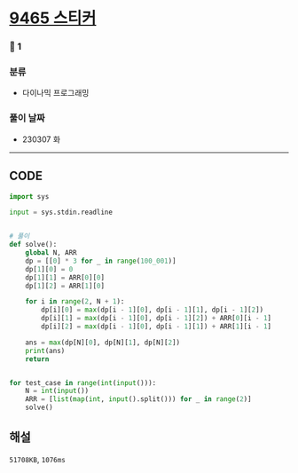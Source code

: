 # [9465 스티커](https://www.acmicpc.net/problem/9465)

### 🥈 1

### 분류

- 다이나믹 프로그래밍

### 풀이 날짜

- 230307 화

---

## CODE

```python
import sys

input = sys.stdin.readline


# 풀이
def solve():
    global N, ARR
    dp = [[0] * 3 for _ in range(100_001)]
    dp[1][0] = 0
    dp[1][1] = ARR[0][0]
    dp[1][2] = ARR[1][0]

    for i in range(2, N + 1):
        dp[i][0] = max(dp[i - 1][0], dp[i - 1][1], dp[i - 1][2])
        dp[i][1] = max(dp[i - 1][0], dp[i - 1][2]) + ARR[0][i - 1]
        dp[i][2] = max(dp[i - 1][0], dp[i - 1][1]) + ARR[1][i - 1]

    ans = max(dp[N][0], dp[N][1], dp[N][2])
    print(ans)
    return


for test_case in range(int(input())):
    N = int(input())
    ARR = [list(map(int, input().split())) for _ in range(2)]
    solve()

```

## 해설

`51708KB`, `1076ms`
